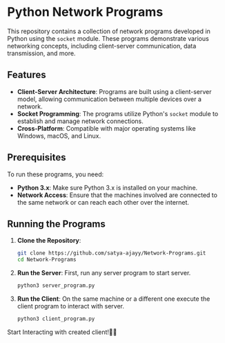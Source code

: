 # Python Network Programs

This repository contains a collection of network programs developed in Python using the `socket` module. These programs demonstrate various networking concepts, including client-server communication, data transmission, and more.

## Features

- **Client-Server Architecture**: Programs are built using a client-server model, allowing communication between multiple devices over a network.
- **Socket Programming**: The programs utilize Python's `socket` module to establish and manage network connections.
- **Cross-Platform**: Compatible with major operating systems like Windows, macOS, and Linux.

## Prerequisites

To run these programs, you need:

- **Python 3.x**: Make sure Python 3.x is installed on your machine.
- **Network Access**: Ensure that the machines involved are connected to the same network or can reach each other over the internet.

## Running the Programs

1. **Clone the Repository**:
   ```bash
   git clone https://github.com/satya-ajayy/Network-Programs.git
   cd Network-Programs
   ```
3. **Run the Server**:
First, run any server program to start server.
   ```bash
   python3 server_program.py
   ```
4. **Run the Client**:
On the same machine or a different one execute the client program to interact with server.
   ```bash
   python3 client_program.py
   ```

Start Interacting with created client!🥳🥳
